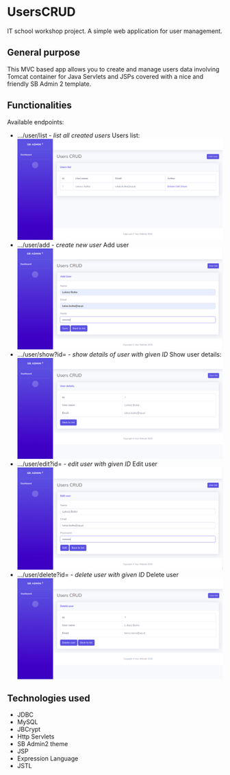 # UsersCRUD
IT school workshop project. A simple web application for user management.

## General purpose
This MVC based app allows you to create and manage users data involving Tomcat container for Java Servlets and JSPs covered with a nice and friendly SB Admin 2 template.
  
## Functionalities
Available endpoints:
* .../user/list - *list all created users*
Users list:
  ![list_users][list_users]
* .../user/add - *create new user*
Add user
  ![add_user][add_user]
* .../user/show?id= - *show details of user with given ID*
Show user details:
  ![show_user][show_user]
* .../user/edit?id= - *edit user with given ID*
Edit user
  ![edit_user][edit_user]
* .../user/delete?id= - *delete user with given ID*
Delete user
  ![delete_user][delete_user]
  
[list_users]: images/userList.png "Users list"
[add_user]: images/addUser.png "Add user"
[show_user]: images/userDetails.png "Show user details"
[edit_user]: images/editUser.png "Edit user"
[delete_user]: images/deleteUser.png "Delete user"

## Technologies used
* JDBC
* MySQL
* JBCrypt
* Http Servlets
* SB Admin2 theme
* JSP
* Expression Language
* JSTL
